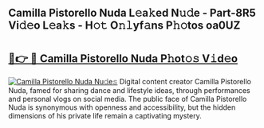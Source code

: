 ## Camilla Pistorello Nuda L𝚎a𝚔ed N𝚞𝚍e - Part-8R5 Vi𝚍𝚎o L𝚎a𝚔s - H𝚘𝚝 O𝚗𝚕yf𝚊ns P𝚑𝚘tos oa0UZ

# <h2><a href="http://kfb6z5g.oniu.top/?m=Camilla+Pistorello+Nuda">🔗👉 🔴 Camilla Pistorello Nuda P𝚑ot𝚘𝚜 V𝚒d𝚎o</a></h2>

[![Camilla Pistorello Nuda Nu𝚍e𝚜](https://i.imgur.com/0qMVB7G.gif)](http://kfb6z5g.oniu.top/?m=Camilla+Pistorello+Nuda)
Digital content creator Camilla Pistorello Nuda, famed for sharing dance and lifestyle ideas, through performances and personal vlogs on social media. The public face of Camilla Pistorello Nuda is synonymous with openness and accessibility, but the hidden dimensions of his private life remain a captivating mystery.  
